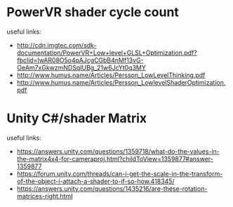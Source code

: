 # PowerVR shader cycle count
useful links:
- http://cdn.imgtec.com/sdk-documentation/PowerVR+Low+level+GLSL+Optimization.pdf?fbclid=IwAR08O5o4pAJcgCGbB4nMf13vG-OeAm7xGkwzmNDSqIUBg_21w6JcYt0q3MY
- http://www.humus.name/Articles/Persson_LowLevelThinking.pdf
- http://www.humus.name/Articles/Persson_LowlevelShaderOptimization.pdf

# Unity C#/shader Matrix
useful links:
- https://answers.unity.com/questions/1359718/what-do-the-values-in-the-matrix4x4-for-cameraproj.html?childToView=1359877#answer-1359877
- https://forum.unity.com/threads/can-i-get-the-scale-in-the-transform-of-the-object-i-attach-a-shader-to-if-so-how.418345/
- https://answers.unity.com/questions/1435216/are-these-rotation-matrices-right.html
